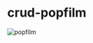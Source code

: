 # crud-popfilm
![popfilm](https://github.com/VanesaAbromaviciute/crud-popfilm/assets/157164684/f916920b-e601-4a13-8f13-3670e229ec5d)
